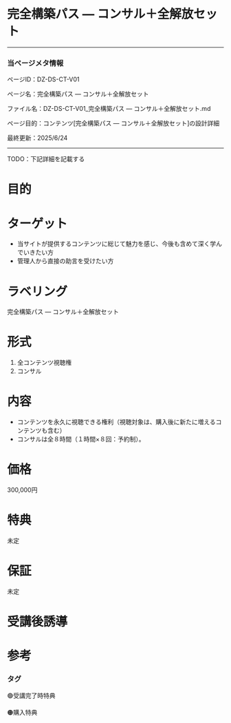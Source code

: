 # 完全構築パス — コンサル＋全解放セット

---

### 当ページメタ情報

ページID：DZ-DS-CT-V01

ページ名：完全構築パス — コンサル＋全解放セット

ファイル名：DZ-DS-CT-V01_完全構築パス — コンサル＋全解放セット.md

ページ目的：コンテンツ[完全構築パス — コンサル＋全解放セット]の設計詳細

最終更新：2025/6/24

---

TODO：下記詳細を記載する

# 目的

# ターゲット

- 当サイトが提供するコンテンツに総じて魅力を感じ、今後も含めて深く学んでいきたい方
- 管理人から直接の助言を受けたい方

# ラベリング

完全構築パス — コンサル＋全解放セット

# 形式

1. 全コンテンツ視聴権
2. コンサル

# 内容

- コンテンツを永久に視聴できる権利（視聴対象は、購入後に新たに増えるコンテンツも含む）
- コンサルは全８時間（１時間×８回：予約制）。

# 価格

300,000円

# 特典

未定

# 保証

未定

# 受講後誘導

# 参考

### タグ

🟢受講完了時特典

🟠購入特典